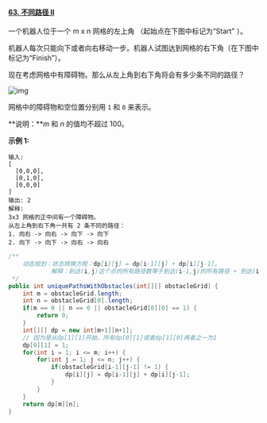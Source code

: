 #### [63. 不同路径 II](https://leetcode-cn.com/problems/unique-paths-ii/)

一个机器人位于一个 m x n 网格的左上角 （起始点在下图中标记为“Start” ）。

机器人每次只能向下或者向右移动一步。机器人试图达到网格的右下角（在下图中标记为“Finish”）。

现在考虑网格中有障碍物。那么从左上角到右下角将会有多少条不同的路径？

 ![img](https://assets.leetcode-cn.com/aliyun-lc-upload/uploads/2018/10/22/robot_maze.png) 

网格中的障碍物和空位置分别用 `1` 和 `0` 来表示。

**说明：***m* 和 *n* 的值均不超过 100。

**示例 1:**

```
输入:
[
  [0,0,0],
  [0,1,0],
  [0,0,0]
]
输出: 2
解释:
3x3 网格的正中间有一个障碍物。
从左上角到右下角一共有 2 条不同的路径：
1. 向右 -> 向右 -> 向下 -> 向下
2. 向下 -> 向下 -> 向右 -> 向右
```

```java
/**
	动态规划：状态转换方程：dp[i][j] = dp[i-1][j] + dp[i][j-1]。
			解释：到达(i,j)这个点的所有路径数等于到达(i-1,j)的所有路径 + 到达(i,j-1)的所有路径。
 */
public int uniquePathsWithObstacles(int[][] obstacleGrid) {
    int m = obstacleGrid.length;
    int n = obstacleGrid[0].length;
    if(m == 0 || n == 0 || obstacleGrid[0][0] == 1) {
        return 0;
    }
    int[][] dp = new int[m+1][n+1];
    // 因为是从dp[1][1]开始，所有dp[0][1]或者dp[1][0]两者之一为1
    dp[0][1] = 1;
    for(int i = 1; i <= m; i++) {
        for(int j = 1; j <= n; j++) {
            if(obstacleGrid[i-1][j-1] != 1) {
                dp[i][j] = dp[i-1][j] + dp[i][j-1];
            }
        }
    }
    return dp[m][n];
}
```

